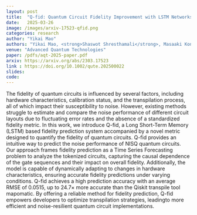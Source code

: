 ```yaml
---
layout: post
title:  "Q-fid: Quantum Circuit Fidelity Improvement with LSTM Networks"
date:   2025-03-26
image: /images/arxiv-17523-qfid.png
categories: research
author: "Yikai Mao"
authors: "Yikai Mao, <strong>Shaswot Shresthamali</strong>, Masaaki Kondo"
venue: "Advanced Quantum Technologies" 
paper: /pdfs/aqt-2025-paper.pdf
arxiv: https://arxiv.org/abs/2303.17523
link : https://doi.org/10.1002/qute.202500022 
slides:
code:
---
```

The fidelity of quantum circuits is influenced by several factors, including hardware characteristics, calibration status, and the transpilation process, all of which impact their susceptibility to noise. However, existing methods struggle to estimate and compare the noise performance of different circuit layouts due to fluctuating error rates and the absence of a standardized fidelity metric. In this work, we introduce Q-fid, a Long Short-Term Memory (LSTM) based fidelity prediction system accompanied by a novel metric designed to quantify the fidelity of quantum circuits. Q-fid provides an intuitive way to predict the noise performance of NISQ quantum circuits. Our approach frames fidelity prediction as a Time Series Forecasting problem to analyze the tokenized circuits, capturing the causal dependence of the gate sequences and their impact on overall fidelity. Additionally, the model is capable of dynamically adapting to changes in hardware characteristics, ensuring accurate fidelity predictions under varying conditions. Q-fid achieves a high prediction accuracy with an average RMSE of 0.0515, up to 24.7× more accurate than the Qiskit transpile tool mapomatic. By offering a reliable method for fidelity prediction, Q-fid empowers developers to optimize transpilation strategies, leadingto more efficient and noise-resilient quantum circuit implementations.
